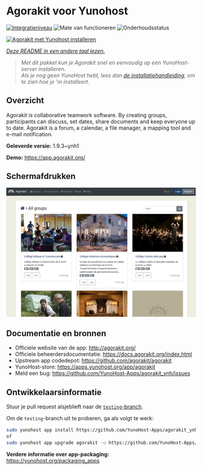 <!--
NB: Deze README is automatisch gegenereerd door <https://github.com/YunoHost/apps/tree/master/tools/readme_generator>
Hij mag NIET handmatig aangepast worden.
-->

# Agorakit voor Yunohost

[![Integratieniveau](https://apps.yunohost.org/badge/integration/agorakit)](https://ci-apps.yunohost.org/ci/apps/agorakit/)
![Mate van functioneren](https://apps.yunohost.org/badge/state/agorakit)
![Onderhoudsstatus](https://apps.yunohost.org/badge/maintained/agorakit)

[![Agorakit met Yunohost installeren](https://install-app.yunohost.org/install-with-yunohost.svg)](https://install-app.yunohost.org/?app=agorakit)

*[Deze README in een andere taal lezen.](./ALL_README.md)*

> *Met dit pakket kun je Agorakit snel en eenvoudig op een YunoHost-server installeren.*  
> *Als je nog geen YunoHost hebt, lees dan [de installatiehandleiding](https://yunohost.org/install), om te zien hoe je 'm installeert.*

## Overzicht

Agorakit is collaborative teamwork software. By creating groups, participants can discuss, set dates, share documents and keep everyone up to date. Agorakit is a forum, a calendar, a file manager, a mapping tool and e-mail notification.


**Geleverde versie:** 1.9.3~ynh1

**Demo:** <https://app.agorakit.org/>

## Schermafdrukken

![Schermafdrukken van Agorakit](./doc/screenshots/screenshot.png)

## Documentatie en bronnen

- Officiele website van de app: <http://agorakit.org/>
- Officiele beheerdersdocumentatie: <https://docs.agorakit.org/index.html>
- Upstream app codedepot: <https://github.com/agorakit/agorakit>
- YunoHost-store: <https://apps.yunohost.org/app/agorakit>
- Meld een bug: <https://github.com/YunoHost-Apps/agorakit_ynh/issues>

## Ontwikkelaarsinformatie

Stuur je pull request alsjeblieft naar de [`testing`-branch](https://github.com/YunoHost-Apps/agorakit_ynh/tree/testing).

Om de `testing`-branch uit te proberen, ga als volgt te werk:

```bash
sudo yunohost app install https://github.com/YunoHost-Apps/agorakit_ynh/tree/testing --debug
of
sudo yunohost app upgrade agorakit -u https://github.com/YunoHost-Apps/agorakit_ynh/tree/testing --debug
```

**Verdere informatie over app-packaging:** <https://yunohost.org/packaging_apps>
